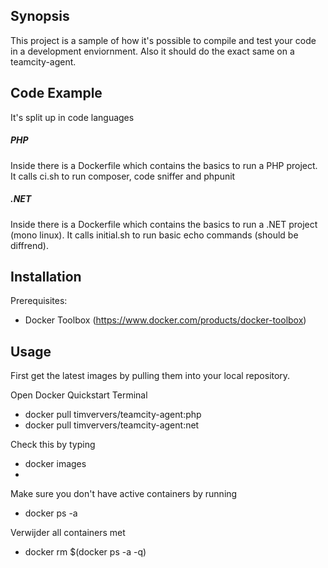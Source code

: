 ## Synopsis

This project is a sample of how it's possible to compile and test your code in a development enviornment. Also it should do the exact same on a teamcity-agent.

## Code Example

It's split up in code languages

##### PHP
 Inside there is a Dockerfile which contains the basics to run a PHP project. It calls ci.sh to run composer, code sniffer and phpunit

##### .NET

Inside there is a Dockerfile which contains the basics to run a .NET project (mono linux). It calls initial.sh to run basic echo commands (should be diffrend).

## Installation

Prerequisites:
- Docker Toolbox (https://www.docker.com/products/docker-toolbox)

## Usage

First get the latest images by pulling them into your local repository.

Open Docker Quickstart Terminal
- docker pull timververs/teamcity-agent:php
- docker pull timververs/teamcity-agent:net

Check this by typing
- docker images
- 
Make sure you don't have active containers by running
- docker ps -a

Verwijder all containers met
- docker rm $(docker ps -a -q)


